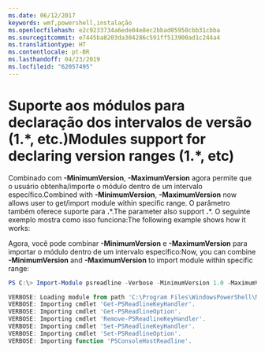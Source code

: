 ```yaml
---
ms.date: 06/12/2017
keywords: wmf,powershell,instalação
ms.openlocfilehash: e2c9233734a6ede04e8ec2bbad05950cbb31cbba
ms.sourcegitcommit: e7445ba8203da304286c591ff513900ad1c244a4
ms.translationtype: HT
ms.contentlocale: pt-BR
ms.lasthandoff: 04/23/2019
ms.locfileid: "62057495"
---
```

# <a name="modules-support-for-declaring-version-ranges-1-etc"></a><span data-ttu-id="705fb-102">Suporte aos módulos para declaração dos intervalos de versão (1.\*, etc.)</span><span class="sxs-lookup"><span data-stu-id="705fb-102">Modules support for declaring version ranges (1.\*, etc)</span></span>
<span data-ttu-id="705fb-103">Combinado com **-MinimumVersion**, **-MaximumVersion** agora permite que o usuário obtenha/importe o módulo dentro de um intervalo específico.</span><span class="sxs-lookup"><span data-stu-id="705fb-103">Combined with **-MinimumVersion**, **-MaximumVersion** now allows user to get/import module within specific range.</span></span> <span data-ttu-id="705fb-104">O parâmetro também oferece suporte para **.**\*.</span><span class="sxs-lookup"><span data-stu-id="705fb-104">The parameter also support **.**\*.</span></span> <span data-ttu-id="705fb-105">O seguinte exemplo mostra como isso funciona:</span><span class="sxs-lookup"><span data-stu-id="705fb-105">The following example shows how it works:</span></span>

<span data-ttu-id="705fb-106">Agora, você pode combinar **-MinimumVersion** e **-MaximumVersion** para importar o módulo dentro de um intervalo específico:</span><span class="sxs-lookup"><span data-stu-id="705fb-106">Now, you can combine **-MinimumVersion** and **-MaximumVersion** to import module within specific range:</span></span>

```powershell
PS C:\> Import-Module psreadline -Verbose -MinimumVersion 1.0 -MaximumVersion 1.2.*

VERBOSE: Loading module from path 'C:\Program Files\WindowsPowerShell\Modules\psreadline\1.1\psreadline.psd1'.
VERBOSE: Importing cmdlet 'Get-PSReadlineKeyHandler'.
VERBOSE: Importing cmdlet 'Get-PSReadlineOption'.
VERBOSE: Importing cmdlet 'Remove-PSReadlineKeyHandler'.
VERBOSE: Importing cmdlet 'Set-PSReadlineKeyHandler'.
VERBOSE: Importing cmdlet 'Set-PSReadlineOption'.
VERBOSE: Importing function 'PSConsoleHostReadline'.
```
